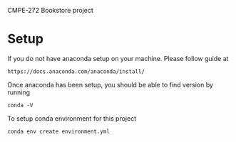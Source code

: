 CMPE-272 Bookstore project

# Setup
If you do not have anaconda setup on your machine. Please follow guide at
```buildoutcfg
https://docs.anaconda.com/anaconda/install/
```

Once anaconda has been setup, you should be able to find version by running
```buildoutcfg
conda -V
```

To setup conda environment for this project
```buildoutcfg
conda env create environment.yml
```
